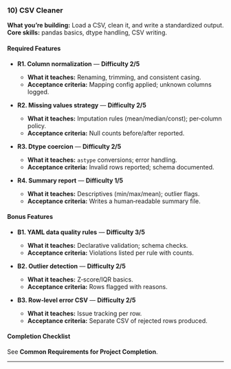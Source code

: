### 10) CSV Cleaner
**What you’re building:** Load a CSV, clean it, and write a standardized output.
**Core skills:** pandas basics, dtype handling, CSV writing.

#### Required Features
- **R1. Column normalization** — **Difficulty 2/5**
  - **What it teaches:** Renaming, trimming, and consistent casing.
  - **Acceptance criteria:** Mapping config applied; unknown columns logged.

- **R2. Missing values strategy** — **Difficulty 2/5**
  - **What it teaches:** Imputation rules (mean/median/const); per‑column policy.
  - **Acceptance criteria:** Null counts before/after reported.

- **R3. Dtype coercion** — **Difficulty 2/5**
  - **What it teaches:** `astype` conversions; error handling.
  - **Acceptance criteria:** Invalid rows reported; schema documented.

- **R4. Summary report** — **Difficulty 1/5**
  - **What it teaches:** Descriptives (min/max/mean); outlier flags.
  - **Acceptance criteria:** Writes a human‑readable summary file.

#### Bonus Features
- **B1. YAML data quality rules** — **Difficulty 3/5**
  - **What it teaches:** Declarative validation; schema checks.
  - **Acceptance criteria:** Violations listed per rule with counts.

- **B2. Outlier detection** — **Difficulty 2/5**
  - **What it teaches:** Z‑score/IQR basics.
  - **Acceptance criteria:** Rows flagged with reasons.

- **B3. Row‑level error CSV** — **Difficulty 2/5**
  - **What it teaches:** Issue tracking per row.
  - **Acceptance criteria:** Separate CSV of rejected rows produced.

#### Completion Checklist
See **Common Requirements for Project Completion**.

---
